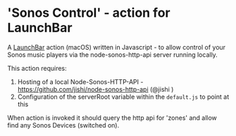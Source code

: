 # 'Sonos Control' - action for LaunchBar
A [LaunchBar](https://www.obdev.at/products/launchbar/index.html) action (macOS) written in Javascript - to allow control of your Sonos music players via the node-sonos-http-api server running locally.

This action requires:

1. Hosting of a local Node-Sonos-HTTP-API - https://github.com/jishi/node-sonos-http-api (@jishi )
2. Configuration of the serverRoot variable within the ```default.js``` to point at this

When action is invoked it should query the http api for 'zones' and allow find any Sonos Devices (switched on).